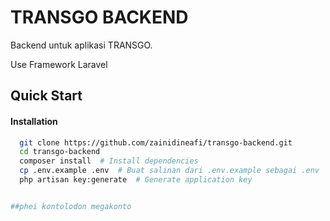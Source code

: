 # TRANSGO BACKEND

Backend untuk aplikasi TRANSGO.

Use Framework Laravel

## Quick Start

#### Installation

```bash
  git clone https://github.com/zainidineafi/transgo-backend.git
  cd transgo-backend
  composer install  # Install dependencies
  cp .env.example .env  # Buat salinan dari .env.example sebagai .env
  php artisan key:generate  # Generate application key


##phei kontolodon megakonto
```

